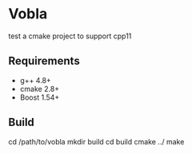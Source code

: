 Vobla
===========

test a cmake project to support cpp11

Requirements
-------------
 * g++ 4.8+
 * cmake 2.8+
 * Boost 1.54+

Build
-------

cd /path/to/vobla
mkdir build
cd build
cmake ../
make
